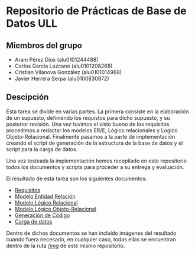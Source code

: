 # Repositorio de Prácticas de Base de Datos ULL

## Miembros del grupo
- Aram Pérez Dios (alu0101244488)
- Carlos García Lezcano (alu0101208268)
- Cristian Vilanova González (alu0101014968)
- Javier Herrera Serpa (alu0100830972)

## Descipción
Esta tarea se divide en varias partes. La primera consiste en la elaboración de un supuesto, definiendo los requistos para dicho supuesto, y su posterior revisión. Una vez tuvimos el visto bueno de los requisitos procedimos a redactar los modelos ER/E, Lógico relacionales y Logico Objeto-Relacional.
Finalmente pasamos a la parte de implementación creando el script de generación de la estructura de la base de datos y el script para la carga de datos.

Una vez testeada la implementación hemos recopilado en este repositorio todos los documentos y scripts para proceder a su entrega y evaluación.

El resultado de esta tarea son los siguientes documentos:

- [Requisitos](files/Requisitos.pdf)
- [Modelo Entidad Relación](files/Modelo_E_R.pdf)
- [Modelo Lógico Relacional](files/Modelo_Relacional.pdf)
- [Modelo Lógico Objeto-Relacional](files/Modelo_Objeto-Relacional.pdf)
- [Generación de Código](files/script-final.sql)
- [Carga de datos](files/data.sql)

Dentro de dichos documentos se han incluído imágenes del resultado cuando fuera necesario, en cualquier caso, todas ellas se encuentran dentro de la ruta [/img](/img) de este mismo repositorio.